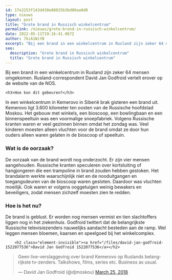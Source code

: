 ```yaml
---
id: 17e2253f143d438e88025b3bd80aa0d0
type: nieuws
layout: post
title: "Grote brand in Russisch winkelcentrum"
permalink: /nieuws/grote-brand-in-russisch-winkelcentrum/
date: 2022-05-11T19:16:41.067Z
author: 7biA1WiYB
excerpt: "Bij een brand in een winkelcentrum in Rusland zijn zeker 64 mensen omgekomen. Rusland-correspondent David Jan Godfroid vertelt erover op de website van de NOS.  "
seo:
  description: "Grote brand in Russisch winkelcentrum"
  title: "Grote brand in Russisch winkelcentrum"
---
```

Bij een brand in een winkelcentrum in Rusland zijn zeker 64 mensen omgekomen. Rusland-correspondent David Jan Godfroid vertelt erover op de website van de NOS.  

    <h3>Hoe kon dit gebeuren?</h3>
<p>In een winkelcentrum in Kemerovo in Siberië brak gisteren een brand uit. Kemerovo ligt 3.600 kilometer ten oosten van de Russische hoofdstad Moskou. Het gebouw met winkels, een bioscoop, een bowlingbaan en een binnenspeeltuin was een voormalige snoepfabriek. Volgens Russische kranten waren er veel gezinnen binnen omdat het zondag was. Veel kinderen moesten alleen vluchten voor de brand omdat ze door hun ouders alleen waren gelaten in de bioscoop of speeltuin.</p>
<h3>Wat is de oorzaak?</h3>
<p>De oorzaak van de brand wordt nog onderzocht. Er zijn vier mensen aangehouden. Russische kranten speculeren over kortsluiting of hangjongeren die een trampoline in brand zouden hebben gestoken. Het brandalarm werkte waarschijnlijk niet en de nooduitgangen en toegangsdeuren van de bioscoop waren gesloten. Daardoor was vluchten moeilijk. Ook waren er volgens ooggetuigen weinig bewakers en beveiligers, zodat mensen zichzelf moesten zien te redden.</p>
<h3>Hoe is het nu?</h3>
<p>De brand is geblust. Er worden nog mensen vermist en tien slachtoffers liggen nog in het ziekenhuis. Godfroid twittert dat de belangrijkste Russische televisiezenders nauwelijks aandacht besteden aan de ramp. Wel leggen mensen bloemen, kaarsen en speelgoed bij het winkelcomplex.</p>
<p><div class="media media-element-container media-default"><div id="file-532835" class="file file-document file-text-oembed">

        <h2 class="element-invisible"><a href="/files/david-jan-godfroid-1522077536">David Jan Godfroid 1522077536</a></h2>
    
  
  <div class="content">
    
<blockquote class="twitter-tweet" data-width="550"><p lang="nl" dir="ltr">Geen live-verslaggeving over brand Kemerovo op Ruslands belangrijkste tv-zenders. Talkshows, films, series etc. Business as usual.</p>&mdash; David Jan Godfroid (@djmoskou) <a href="https://twitter.com/djmoskou/status/978009914386808832?ref_src=twsrc%5Etfw">March 25, 2018</a></blockquote>
<script async="" src="https://platform.twitter.com/widgets.js" charset="utf-8"></script>
  </div>

  
</div>
</div>  
